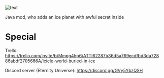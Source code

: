 ![text](https://github.com/RouterXdd/Icicle-World/assets/91018607/002c2bd6-30ec-49c9-b322-a831f07f3821)

Java mod, who adds an ice planet with awful secret inside
# Special
Trello: https://trello.com/invite/b/Mmpg4hp6/ATTI62287b36d5a769ecdfbd3da72886abdf2705666A/icicle-world-buried-in-ice

Discord server (Eternity Universe): https://discord.gg/GVy5YbzQSH
